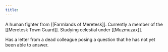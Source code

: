 ```yaml
---
title: 
---
```

A human fighter from [[Farmlands of Meretesk]]. Currently a member of the [[Meretesk Town Guard]]. Studying celestial under [[Muzmuzax]]. 

Has a letter from a dead colleague posing a question that he has not yet been able to answer. 